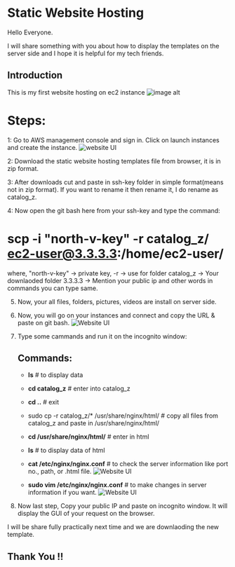 # Static Website Hosting

Hello Everyone. 

I will share something with you about how to display the templates on the server side and I hope it is helpful for my tech friends.
## Introduction
This is my first website hosting on ec2 instance
![image alt](https://github.com/prakash250704/prakashgore/blob/main/ss1.png?raw=true)

# Steps:
1: Go to AWS management console and sign in. Click on launch instances and create the instance.
![website UI](./img/ss2(1).png)

2: Download the static website hosting templates file from browser, it is in zip format.

3: After downloads cut and paste in ssh-key folder in simple format(means not in zip format). If you want to rename it then rename it, I do rename as catalog_z.

4: Now open the git bash here from your ssh-key and type the command: 
# scp -i "north-v-key" -r catalog_z/ ec2-user@3.3.3.3:/home/ec2-user/
where, 
"north-v-key" -> private key,
-r -> use for folder
catalog_z -> Your downlaoded folder
3.3.3.3 -> Mention your public ip
and other words in commands you can type same.

5. Now, your all files, folders, pictures, videos are install on server side.

6. Now, you will go on your instances and connect and copy the URL & paste on git bash.
![Website UI](./img/ss3.png)

7. Type some cammands and run it on the incognito window:
    ## Commands:
    - **ls**                     # to display data
    - **cd catalog_z**          # enter into catalog_z
    - **cd ..**                 # exit
    - sudo cp -r catalog_z/* /usr/share/nginx/html/ # copy all files from catalog_z and paste in /usr/share/nginx/html/
    - **cd /usr/share/nginx/html/**    # enter in html
    - **ls**                           # to display data of html

    - **cat /etc/nginx/nginx.conf**     # to check the server information like port no., path, or .html file.
    ![Website UI](./img/ss7.png)

    - **sudo vim /etc/nginx/nginx.conf**  # to make changes in server information if you want.
    ![Website UI](./img/ss7(1).png)

8. Now last step, Copy your public IP and paste on incognito window. It will display the GUI of your request on the browser.


I will be share fully practically next time and we are downlaoding the new template.

   ## Thank You !!
